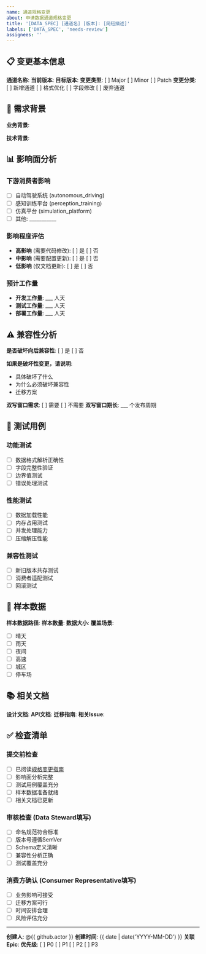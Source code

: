 ```yaml
---
name: 通道规格变更
about: 申请数据通道规格变更
title: '[DATA_SPEC] [通道名] [版本]: [简短描述]'
labels: ['DATA_SPEC', 'needs-review']
assignees: ''
---
```


## 📋 变更基本信息

**通道名称**: 
**当前版本**: 
**目标版本**: 
**变更类型**: [ ] Major [ ] Minor [ ] Patch
**变更分类**: [ ] 新增通道 [ ] 格式优化 [ ] 字段修改 [ ] 废弃通道

## 🎯 需求背景

**业务背景**:
<!-- 描述为什么需要这个变更，解决什么问题 -->

**技术背景**:
<!-- 描述技术层面的原因和考虑 -->

## 📊 影响面分析

### 下游消费者影响
<!-- 列出所有受影响的消费者系统 -->
- [ ] 自动驾驶系统 (autonomous_driving)
- [ ] 感知训练平台 (perception_training)  
- [ ] 仿真平台 (simulation_platform)
- [ ] 其他: ___________

### 影响程度评估
- **高影响** (需要代码修改): [ ] 是 [ ] 否
- **中影响** (需要配置更新): [ ] 是 [ ] 否  
- **低影响** (仅文档更新): [ ] 是 [ ] 否

### 预计工作量
- **开发工作量**: ___ 人天
- **测试工作量**: ___ 人天
- **部署工作量**: ___ 人天

## ⚠️ 兼容性分析

**是否破坏向后兼容性**: [ ] 是 [ ] 否

**如果是破坏性变更，请说明**:
- 具体破坏了什么
- 为什么必须破坏兼容性
- 迁移方案

**双写窗口需求**: [ ] 需要 [ ] 不需要
**双写窗口期长**: ___ 个发布周期

## 🧪 测试用例

### 功能测试
- [ ] 数据格式解析正确性
- [ ] 字段完整性验证
- [ ] 边界值测试
- [ ] 错误处理测试

### 性能测试  
- [ ] 数据加载性能
- [ ] 内存占用测试
- [ ] 并发处理能力
- [ ] 压缩解压性能

### 兼容性测试
- [ ] 新旧版本共存测试
- [ ] 消费者适配测试
- [ ] 回滚测试

## 📁 样本数据

**样本数据路径**: 
**样本数量**: 
**数据大小**: 
**覆盖场景**: 
- [ ] 晴天
- [ ] 雨天  
- [ ] 夜间
- [ ] 高速
- [ ] 城区
- [ ] 停车场

## 📚 相关文档

**设计文档**: 
**API文档**: 
**迁移指南**: 
**相关Issue**: 

## ✅ 检查清单

### 提交前检查
- [ ] 已阅读[规格变更指南](docs/CHANNEL_GOVERNANCE_GUIDE.md)
- [ ] 影响面分析完整
- [ ] 测试用例覆盖充分
- [ ] 样本数据准备就绪
- [ ] 相关文档已更新

### 审核检查 (Data Steward填写)
- [ ] 命名规范符合标准
- [ ] 版本号遵循SemVer
- [ ] Schema定义清晰
- [ ] 兼容性分析正确
- [ ] 测试覆盖充分

### 消费方确认 (Consumer Representative填写)
- [ ] 业务影响可接受
- [ ] 迁移方案可行
- [ ] 时间安排合理
- [ ] 风险评估充分

---

**创建人**: @{{ github.actor }}
**创建时间**: {{ date | date('YYYY-MM-DD') }}
**关联Epic**: 
**优先级**: [ ] P0 [ ] P1 [ ] P2 [ ] P3 